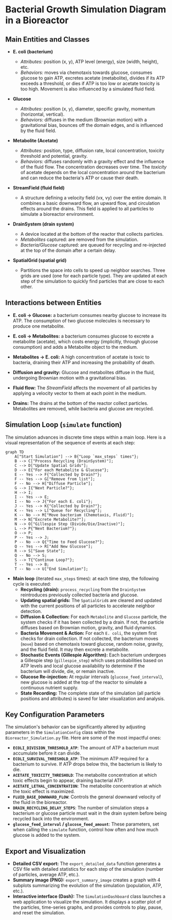 # Bacterial Growth Simulation Diagram in a Bioreactor

## Main Entities and Classes

*   **E. coli (bacterium)**
    *   *Attributes:* position (x, y), ATP level (energy), size (width, height), etc.
    *   *Behaviors:* moves via chemotaxis towards glucose, consumes glucose to gain ATP, excretes acetate (metabolite), divides if its ATP exceeds a threshold, or dies if ATP is too low or acetate toxicity is too high. Movement is also influenced by a simulated fluid field.

*   **Glucose**
    *   *Attributes:* position (x, y), diameter, specific gravity, momentum (horizontal, vertical).
    *   *Behaviors:* diffuses in the medium (Brownian motion) with a gravitational bias, bounces off the domain edges, and is influenced by the fluid field.

*   **Metabolite (Acetate)**
    *   *Attributes:* position, type, diffusion rate, local concentration, toxicity threshold and potential, gravity.
    *   *Behaviors:* diffuses randomly with a gravity effect and the influence of the fluid flow. The concentration decreases over time. The *toxicity* of acetate depends on the local concentration around the bacterium and can reduce the bacteria's ATP or cause their death.

*   **StreamField (fluid field)**
    *   A structure defining a velocity field (vx, vy) over the entire domain. It combines a basic downward flow, an upward flow, and circulation effects around the drains. This field is applied to all particles to simulate a bioreactor environment.

*   **DrainSystem (drain system)**
    *   A device located at the bottom of the reactor that collects particles.
    *   *Metabolites* captured: are removed from the simulation.
    *   *Bacteria/Glucose* captured: are queued for recycling and re-injected at the top of the domain after a certain delay.

*   **SpatialGrid (spatial grid)**
    *   Partitions the space into cells to speed up neighbor searches. Three grids are used (one for each particle type). They are updated at each step of the simulation to quickly find particles that are close to each other.

## Interactions between Entities

*   **E. coli → Glucose:** a bacterium consumes nearby glucose to increase its ATP. The consumption of two glucose molecules is necessary to produce one metabolite.

*   **E. coli → Metabolites:** a bacterium consumes glucose to excrete a metabolite (acetate), which costs energy (implicitly, through glucose consumption) and adds a Metabolite object to the medium.

*   **Metabolites → E. coli:** A high concentration of acetate is toxic to bacteria, draining their ATP and increasing the probability of death.

*   **Diffusion and gravity:** Glucose and metabolites diffuse in the fluid, undergoing Brownian motion with a gravitational bias.

*   **Fluid flow:** The *StreamField* affects the movement of all particles by applying a velocity vector to them at each point in the medium.

*   **Drains:** The drains at the bottom of the reactor collect particles. Metabolites are removed, while bacteria and glucose are recycled.

## Simulation Loop (`simulate` function)

The simulation advances in discrete time steps within a main loop. Here is a visual representation of the sequence of events at each step:

```mermaid
graph TD
    A["Start Simulation"] --> B{"Loop `max_steps` times"};
    B --> C["Process Recycling (DrainSystem)"];
    C --> D["Update Spatial Grids"];
    D --> E{"For each Metabolite & Glucose"};
    E -- Yes --> F{"Collected by Drain?"};
    F -- Yes --> G["Remove from list"];
    F -- No --> H["Diffuse Particle"];
    G --> I{"Next Particle?"};
    H --> I;
    I -- Yes --> E;
    I -- No --> J{"For each E. coli"};
    J -- Yes --> K{"Collected by Drain?"};
    K -- Yes --> L["Queue for Recycling"];
    K -- No --> M["Move bacterium (Chemotaxis, Fluid)"];
    M --> N["Excrete Metabolite?"];
    N --> O["Gillespie Step (Divide/Die/Inactive)"];
    L --> P{"Next Bacterium?"};
    O --> P;
    P -- Yes --> J;
    P -- No --> Q{"Time to Feed Glucose?"};
    Q -- Yes --> R["Add New Glucose"];
    R --> S["Save State"];
    Q -- No --> S;
    S --> T{"Continue Loop?"};
    T -- Yes --> B;
    T -- No --> U["End Simulation"];
```

*   **Main loop** (iterated `max_steps` times): at each time step, the following cycle is executed:
    *   **Recycling (drain):** `process_recycling` from the `DrainSystem` reintroduces previously collected bacteria and glucose.
    *   **Updating spatial grids:** The `SpatialGrid`s are cleared and updated with the current positions of all particles to accelerate neighbor detection.
    *   **Diffusion & Collection:** For each `Metabolite` and `Glucose` particle, the system checks if it has been collected by a drain. If not, the particle diffuses based on Brownian motion, gravity, and fluid dynamics.
    *   **Bacteria Movement & Action:** For each `E. coli`, the system first checks for drain collection. If not collected, the bacterium moves (`move`) based on chemotaxis toward glucose, random noise, gravity, and the fluid field. It may then excrete a metabolite.
    *   **Stochastic Events (Gillespie Algorithm):** Each bacterium undergoes a Gillespie step (`gillespie_step`) which uses probabilities based on ATP levels and local glucose availability to determine if the bacterium will divide, die, or remain inactive.
    *   **Glucose Re-injection:** At regular intervals (`glucose_feed_interval`), new glucose is added at the top of the reactor to simulate a continuous nutrient supply.
    *   **State Recording:** The complete state of the simulation (all particle positions and attributes) is saved for later visualization and analysis.

## Key Configuration Parameters

The simulation's behavior can be significantly altered by adjusting parameters in the `SimulationConfig` class within the `Bioreactor_Simulation.py` file. Here are some of the most impactful ones:

*   **`ECOLI_DIVISION_THRESHOLD_ATP`**: The amount of ATP a bacterium must accumulate before it can divide.
*   **`ECOLI_SURVIVAL_THRESHOLD_ATP`**: The minimum ATP required for a bacterium to survive. If ATP drops below this, the bacterium is likely to die.
*   **`ACETATE_TOXICITY_THRESHOLD`**: The metabolite concentration at which toxic effects begin to appear, draining bacterial ATP.
*   **`ACETATE_LETHAL_CONCENTRATION`**: The metabolite concentration at which the toxic effect is maximized.
*   **`FLUID_BASE_DOWNWARD_FLOW`**: Controls the general downward velocity of the fluid in the bioreactor.
*   **`DRAIN_RECYCLING_DELAY_STEPS`**: The number of simulation steps a bacterium or glucose particle must wait in the drain system before being recycled back into the environment.
*   **`glucose_feed_interval` / `glucose_feed_amount`**: These parameters, set when calling the `simulate` function, control how often and how much glucose is added to the system.

## Export and Visualization

*   **Detailed CSV export:** The `export_detailed_data` function generates a CSV file with detailed statistics for each step of the simulation (number of particles, average ATP, etc.).
*   **Summary image (PNG):** `export_summary_image` creates a graph with 4 subplots summarizing the evolution of the simulation (population, ATP, etc.).
*   **Interactive interface (Dash):** The `SimulationDashboard` class launches a web application to visualize the simulation. It displays a scatter plot of the particles, time-series graphs, and provides controls to play, pause, and reset the simulation.

